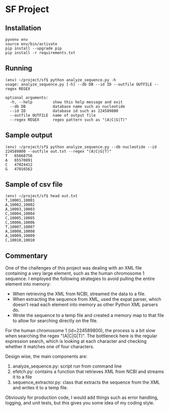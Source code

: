 # SF Project

## Installation
```
pyvenv env
source env/bin/activate
pip install --upgrade pip
pip install -r requirements.txt
```

## Running
```
(env) ~/project/sf$ python analyze_sequence.py -h
usage: analyze_sequence.py [-h] --db DB --id ID --outfile OUTFILE --regex REGEX

optional arguments:
  -h, --help         show this help message and exit
  --db DB            database name such as nucleotide
  --id ID            database id such as 224589800
  --outfile OUTFILE  name of output file
  --regex REGEX      regex pattern such as "(A|C|G|T)"
```

## Sample output
```
(env) ~/project/sf$ python analyze_sequence.py --db nucleotide --id 224589800 --outfile out.txt --regex "(A|C|G|T)"
T	65668756
A	65570891
C	47024412
G	47016562
```

## Sample of csv file
```
(env) ~/project/sf$ head out.txt
T,10001,10001
A,10002,10002
A,10003,10003
C,10004,10004
C,10005,10005
C,10006,10006
T,10007,10007
A,10008,10008
A,10009,10009
C,10010,10010
```

## Commentary
One of the challenges of this project was dealing with an XML file containing a very large element,
such as the human chromosome 1 sequence. I employed the following strategies to avoid pulling the
entire element into memory:
- When retrieving the XML from NCBI, streamed the data to a file.
- When extracting the sequence from XML, used the expat parser, which doesn't read
  each element into memory as other Python XML parsers do.
- Wrote the sequence to a temp file and created a memory map to that file to allow
  for searching directly on the file.

For the human chromosome 1 (id=224589800), the process is a bit slow when searching
the regex "(A|C|G|T)". The bottleneck here is the regular expression search, which
is looking at each character and checking whether it matches one of four characters.

Design wise, the main components are:
1. analyze_sequence.py: script run from command line
2. efetch.py: contains a function that retrieves XML from NCBI and streams it to a file
3. sequence_extractor.py: class that extracts the sequence from the XML and writes it
   to a temp file.

Obviously for production code, I would add things such as error handling, logging,
and unit tests, but this gives you some idea of my coding style.
